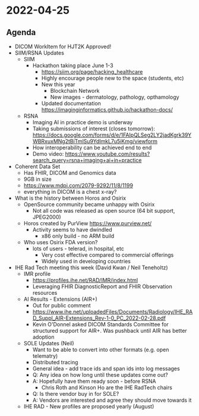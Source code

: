 # 2022-04-25

## Agenda

* DICOM WorkItem for HJT2K Approved!
* SIIM/RSNA Updates
  * SIIM
    * Hackathon taking place June 1-3
      * https://siim.org/page/hacking_healthcare
      * Highly encourage people new to the space (students, etc)
      * New this year
        * Blockchain Network
        * New images - dermatology, pathology, opthamology
      * Updated documentation https://imaginginformatics.github.io/hackathon-docs/
  * RSNA
    * Imaging AI in practice demo is underway
    * Taking submissions of interest (closes tomorrow): https://docs.google.com/forms/d/e/1FAIpQLSeg2LY2jadKgrk39YWBRxuxMNg2tBiTmlSu9YdImkL7u5iKmg/viewform
    * How interoperability can be achieved end to end
    * Demo video: https://www.youtube.com/results?search_query=rsna+imaging+ai+in+practice
* Coherent Data Set
  * Has FHIR, DICOM and Genomics data
  * 9GB in size
  * https://www.mdpi.com/2079-9292/11/8/1199
  * everything in DICOM is a chest x-ray?
* What is the history between Horos and Osirix
  * OpenSource community became unhappy with Osirix
    * Not all code was released as open source (64 bit support, JPEG2000)
  * Horos created by PurView https://www.purview.net/
    * Activity seems to have dwindled
      * x86 only build - no ARM build
  * Who uses Osirix FDA version?
    * lots of users - telerad, in hospital, etc
      * Very cost effective compared to commercial offerings
      * Widely used in developing countries
* IHE Rad Tech meeting this week (David Kwan / Neil Teneholtz)
  * IMR profile 
    * https://profiles.ihe.net/RAD/IMR/index.html
    * Leveraging FHIR DiagnosticReport and FHIR Observation resources
  * AI Results - Extensions (AIR+)
    * Out for public comment
    * https://www.ihe.net/uploadedFiles/Documents/Radiology/IHE_RAD_Suppl_AIR-Extensions_Rev-1-0_PC_2022-02-28.pdf
    * Kevin O'Donnel asked DICOM Standards Committee for structured support for AIR+.  Was pushback until AIR has better adoption
  * SOLE Updates (Neil)
    * Want to be able to convert into other formats (e.g. open telematry)
    * Distributed tracing
    * General idea - add trace ids and span ids into log messages
    * Q: Any idea on how long until these updates come out?
    * A: Hopefully have them ready soon - before RSNA
      * Chris Roth and Kinson Ho are the IHE RadTech chairs
    * Q: Is there vendor buy in for SOLE?
    * A: Vendors are interested and agree they should move towards it
  * IHE RAD - New profiles are proposed yearly (August)

